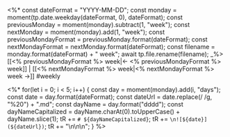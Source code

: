 <%*
const dateFormat = "YYYY-MM-DD";
const monday = moment(tp.date.weekday(dateFormat, 0), dateFormat);
const previousMonday = moment(monday).subtract(1, "week");
const nextMonday = moment(monday).add(1, "week");
const previousMondayFormat = previousMonday.format(dateFormat);
const nextMondayFormat = nextMonday.format(dateFormat);
const filename = monday.format(dateFormat) + " week";
await tp.file.rename(filename);
_%>
[[<% previousMondayFormat %> week|← <% previousMondayFormat %> week]] | [[<% nextMondayFormat %> week|<% nextMondayFormat %> week →]]
#weekly 

<%*
for(let i = 0; i < 5; i++) {
  const day = moment(monday).add(i, "days");
  const date = day.format(dateFormat);
  const dateUrl = date.replace(/ /g, "%20") + ".md";
  const dayName = day.format("dddd");
  const dayNameCapitalized = dayName.charAt(0).toUpperCase() + dayName.slice(1);
  tR += `# ${dayNameCapitalized}`;
  tR += `\n![${date}](${dateUrl})`;
  tR += "\n\n\n";
}
%>